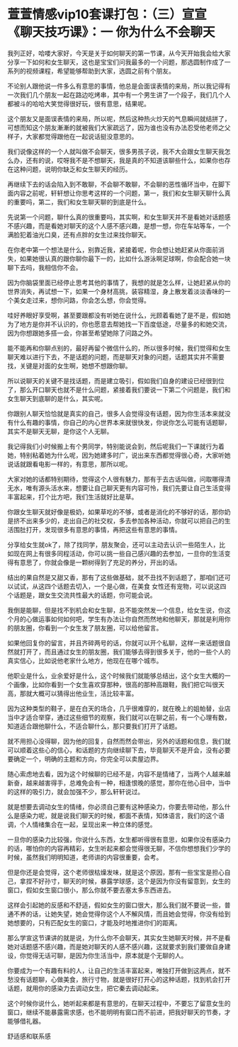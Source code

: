 # 萱萱情感vip10套课打包：（三）宣宣《聊天技巧课》：一 你为什么不会聊天

我列正好，哈喽大家好，今天是关于如何聊天的第一节课，从今天开始我会给大家分享一下如何和女生聊天，这也是宝宝们问我最多的一个问题，那选圆制作成了一系列的视频课程，希望能够帮助到大家，选圆之前有个朋友。

不论别人跟他说一件多么有意思的事情，他总是会面误表情的来局，所以我记得有一次我们几个朋友一起在路边吃烤串，其中有一个男生讲了一个段子，我们几个人都被斗的哈哈大笑觉得很好玩，很有意思，结果呢。

这个朋友又是面误表情的来局，所以呢，然后这种热火炒天的气息瞬间就结拼了，可想而知这个朋友漸漸的就被我们大家疏远了，因为谁也没有办法忍受他老师之父样子，大家都觉得跟他在一起说话挺没意思的。

我们说像这样的一个人就叫做不会聊天，很多男孩子说，我不大会跟女生聊天我怎么办，还有的说，哎呀我不是不想聊天，我是真的不知道该聊些什么，如果你也存在这种问题，说明你缺乏和女生聊天的经历。

再继续下去的话会陷入到不敢聊，不会聊不敢聊，不会聊的恶性循环当中，在脚下面内容之前呢，轩轩想让你思考这样的一个问题，第一，我们和女生聊天聊什么真的重要吗，第二，我们和女生聊天聊的到底是什么。

先说第一个问题，聊什么真的很重要吗，其实啊，和女生聊天并不是看她对话题感不感兴趣，而是看她对聊天的这个人感不感兴趣，是想一想，你在车站等车，一个满脸犯着油光口臭，还有点胖的女生过来找你聊天。

在你老中第一个想法是什么，别靠近我，紧接着呢，你会想让她赶紧从你面前消失，如果她很认真的跟你聊你最下一的，比如什么游泳啊足球啊，你会配合她一块聊下去吗，我相信你不会。

因为你脑袋里面已经停止思考其他的事情了，我想的就是怎么样，让她赶紧从你的世界消失，再试想一下，如果一个身材高挑，装容精湿，身上散发着淡淡香味的一个美女走过来，想你问路，你会怎么想，你会觉得。

哇好养眼好享受啊，甚至要跟都没有听她在说什么，光顾着看她了是不是，假如她为了地方是你并不认识的，你也愿意去帮她找一下百度低途，尽量多的和她交流，因为你想跟她多搭一会，你甚至希望她除了问路之外。

能不能再和你聊点别的，最好再留个微信什么的，所以很多时候，我们觉得和女生聊天难以进行下去，不是话题的问题，而是聊天对象的问题，话题其实并不需要找，关键是对面的女生啊，她想不想跟你聊。

所以说聊天的关键不是找话题，而是建立吸引，假如我们自身的建设已经很到位了，那么开口聊天也就不是什么问题，紧接着我们要说一下第二个问题是，我们和女生聊天到底聊的是什么，其实呢。

你跟别人聊天恰恰就是真实的自己，很多人会觉得没有话题，因为你生活本来就没有什么有趣的事情，你自己的内心世界本来就很快发，你说你怎么可能有话题聊，其实不是聊天无聊，是你这个人无聊。

我记得我们小时候搬上有个男同学，特别能说会到，然后呢我们一下课就行为着她，特别粘着她为什么呢，因为她建多时广，说出来东西都觉得很心奇，大家听她说话就跟看电影一样的，有意思，那所以呢。

大家对她的话都特别期待，觉得这个人很有魅力，那有于去古话叫做，问取哪得清无水，唯有源头活水来，想要让自己聊天更有内容可怜，我们先要让自己生活变得丰富起来，打个比方吧，我们生活就好比是草。

你跟女生聊天就好像是极奶，如果草吃的不够，或者是消化的不够好的话，那你奶是挤不出来多少的，走出自己的社交权，多去参加各种活动，你就可以把自己的生活围肚打开，发现很多有意思的事情，再把这些有意思的事情。

分享给女生就ok了，除了找同学，朋友聚会，还可以主动去认识一些陌生人，比如现在网上有很多同程活动，你可以挑一些自己感兴趣的去参加，一旦你的生活变得有意思了，你就会像是一颗树得到了充足的养分，开出的话。

结出的果自然是又甜又香，那有了这些做基础，就不丑找不到话题了，那咱们还可以试试，从这四个话题去切入，一个是心做，在美食 女性还有宠物，可以说这四个话题是，跟女生交流共性最大的话题，你可能会说。

我倒是能聊，但是找不到机会和女生聊，总不能突然发一个信息，给女生说，你这个月的心做运事如何如何吧，学生有办法让你自然而然地和他聊天，那就是利用你的朋友圈，你看到一个女生发了朋友圈，可以给他留言。

如果他回复你的留言，并且齐碎两号的话，你就可以开个私聊，这样一来话题很自然就打开了，而且通过女生的朋友圈，我们能够去得到很多关于，他的一些个人的真实信心，比如说他老家什么地方，他现在在哪个城市。

他职业是什么，业余爱好是什么，这个时候我们就能够总结出，这个女生大概的一个画像，比如你看到一个女生喜欢穿那种，很高的那种高跟鞋，我们把它叫很天高，那就大概可以猜得出他业生，活比较丰富。

因为这种类型的鞋子，是在白天的场合，几乎很难穿的，就在晚上的姐帕替，业店当中才适合举穿，通过这些细节的观察，我们就可以在聊之前，有一个心理有数，知道适合跟他聊什么，不适合聊什么，那只要我们打开了话题。

就不用担心没得聊，因为他的回复，自然而然会带出，另外的话题和信息，我们就可以顺着这些心的信心，和话题的方向继续聊下去，毕竟聊天不是开会，没有必要要确定一个，明确的主题和方向，你完全可以卖屋边界。

随心索虑地去看，因为这个时候聊的已经不是，内容不是情绪了，当两个人越来越新奋，越来越害得手，总难免会有一种，相逢恨晚的感觉，那你在他心目中，当中的这样的吸引力，就会加强不少，那么轩轩说过。

就是想要去调动女生的情绪，你必须自己要有这种感染力，你要去带动他，那么什么是感染力呢，就是说我们聊天的时候，都面不表情，知体语言，我们的这个语调，个人情绪集合在一起，呈现出来一种立体的感觉。

一旦你的感染力比较强，你说什么东西，女生都听得很有意思，如果你没有感染力的话，哪怕你的内容再精彩，女生听起来都会觉得很无聊，不信你想想我们少学的时候，虽然我们明明知道，老师讲的内容很重要，会考。

但是你还是会觉得，这个老师很枯燥发味，就是这个原因，那有一些宝宝是担心自己，拿捏不好孙寸，聊天的时候，暴露学球感，这个是因为你没有留意到，女生的窗口，假如女生窗口很小，那么你就不要去塞太多东西进去。

这样会引起她的反感和不舒适，假如女生的窗口很大，那么我们就不要说一些，普通不养的话，让她失望，她会觉得你这个人不解风情，而且她会觉得，你没有给到她想要的，只有匹配女生的窗口，才能及时地推进你们的距离。

那么学宣这节课讲的就是说，为什么你不会聊天，其实女生她聊天时候，并不是看她对话题感不感兴趣，而是她对聊天的人感不感兴趣，这就要求到我们要做自身建设，你觉得无话可聊，是因为你生活当中，原本就是个无聊的人。

你要成为一个有趣有料的人，让自己的生活丰富起来，唯独打开做到这两点，就不愁没有话题聊，心做美食，旅行寸物，就是很好打开心的这种话题，找到机会打开话题，就用你的感染力去调动女生，把它秦去调动起来。

这个时候你说什么，她听起来都是有意思的，在聊天过程中，不要忘了留意女生的窗口，继续不能暴露需求感，也不能明明有窗口而不前进，把我好聊天的节奏，才能够借礼器。

舒适感和联系感